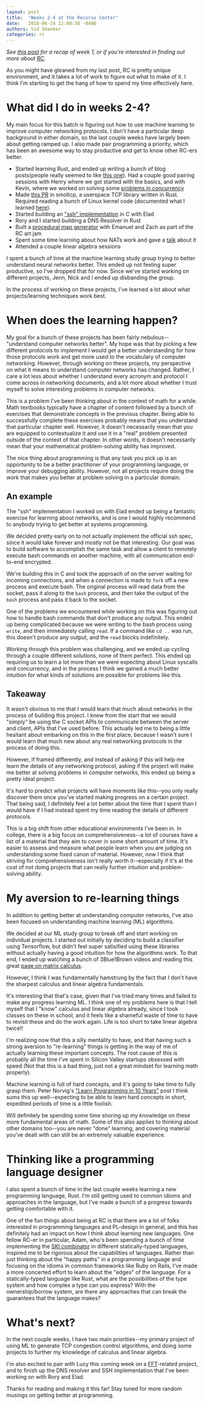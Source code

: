 ```yaml
---
layout: post
title:  "Weeks 2-4 at the Recurse Center"
date:   2018-06-14 12:00:38 -0400
authors: Sid Shanker
categories: rc
---
```


_See [this post](/rc/2018/05/29/rc-week-1.html) for a recap of week 1,
or if you're interested in finding out more about [RC](https://recurse.com)._

As you might have gleaned from my last post, RC is pretty unique
environment, and it takes a lot of work to figure out what to make of it.
I think I'm starting to get the hang of how to spend my time effectively here.

# What did I do in weeks 2-4?

My main focus for this batch is figuring out how to use machine
learning to improve computer networking protocols. I don't have
a particular deep background in either domain, so the last couple
weeks have largely been about getting ramped up. I also made pair programming a priority,
which has been an awesome way to stay productive and get to know
other RC-ers better.

* Started learning Rust, and ended up writing a bunch of blog posts(people really seemed to like [this one](http://www.squidarth.com/rc/rust/concurrency/2018/06/09/rust-threads-detach.html)). Had a couple good pairing sessions with Henry where
we got started with the basics, and with Kevin, where we worked on solving some [problems in concurrency](https://github.com/data-pup/dining-philosophers)
* Made [this PR](https://github.com/m-labs/smoltcp/pull/234) in smoltcp, a userspace TCP library written in Rust. Required
reading a bunch of Linux kernel code (documented what I learned [here](https://github.com/m-labs/smoltcp/issues/83#issuecomment-396406078)).
* Started building an ["ssh" implementation](https://github.com/squidarth/LSSH) in C with Elad
* Rory and I started building a DNS Resolver in Rust
* Built a [procedural map generator](https://github.com/egeromin/FakeMaps) with Emanuel and Zach as part of the RC art jam
* Spent some time learning about how NATs work and gave a [talk](https://slides.com/sidshanker/deck#/) about it
* Attended a couple linear algebra sessions  

I spent a bunch of time at the machine learning study group trying
to better understand neural networks better. This
ended up not feeling super productive, so I've dropped that for now.
Since we've started working on different projects, Jenn, Nick and I
ended up disbanding the group.

In the process of working on these projects, I've learned
a lot about what projects/learning techniques work best.  

# When does the learning happen?

My goal for a bunch of these projects has been fairly
nebulous--"understand computer networks better". My hope
was that by picking a few different protocols to implement
I would get a better understanding for how those protocols
work and get more used to the vocabulary of computer
networking. However, through working on these projects,
my perspective on what it means to understand computer
networks has changed. Rather, I care a lot less about whether
I understand every acronym and protocol I come across in networking documents,
and a lot more about whether I trust myself to solve interesting
problems in computer networks.

This is a problem I've been thinking about in the context of math
for a while. Math textbooks typically have a chapter of content
followed by a bunch of exercises that demonstrate concepts in
the previous chapter. Being able to successfully complete these
exercises probably means that you understand that particular chapter
well. However, it doesn't necessarily mean that you are equipped
to contextualize it and use it in a "real" problem presented outside
of the context of that chapter. In other words, it doesn't necessarily
mean that your mathematical problem-solving ability has improved.

The nice thing about programming is that any task you pick up
is an opportunity to be a better practitioner of your programming
language, or improve your debugging ability. However, not all
projects require doing the work that makes you better
at problem solving in a particular domain.

## An example

The "ssh" implementation I worked on with Elad ended up
being a fantastic exercise for learning about networks,
and is one I would highly recommend to anybody trying
to get better at systems programming.

We decided pretty early on to not actually implement the
official ssh spec, since it would take forever and mostly
not be that interesting. Our goal was to build software
to accomplish the same task and allow a client to remotely
execute bash commands on another machine, with all communication end-to-end
encrypted.

We're building this in C and took the approach of on the server
waiting for incoming connections, and when a connection is made
to `fork` off a new process and execute bash. The original
process will read data from the socket, pass it along to the `bash` process,
and then take the output of the `bash` process and pass it back to the socket.

One of the problems we encountered while working on this was figuring out
how to handle bash commands that don't produce any output. This ended up being complicated because we
were writing to the bash process using `write`, and then immediately calling
`read`. If a command like `cd ..` was run, this doesn't produce any output,
and the `read` blocks indefinitely.

Working through this problem was challenging, and we ended up cycling
through a couple different solutions, none of them perfect.
This ended up requiring us to learn a lot more than we were expecting about
Linux syscalls and concurrency, and in the process I think we gained a much
better intuition for what kinds of solutions are possible for problems
like this. 

## Takeaway

It wasn't obvious to me that I would learn that much about networks
in the process of building this project. I knew from the start
that we would "simply" be using the C socket APIs to communicate
between the server and client, APIs that I've used before. This
actually led me to being a little hesitant about embarking
on this in the first place, because I wasn't sure I would learn
that much new about any real networking protocols in the process
of doing this.

However, if framed differently, and instead of asking if this will
help me learn the details of any networking protocol, asking if
the project will make me better at solving problems in computer
networks, this ended up being a pretty ideal project.

It's hard to predict what projects will have moments like this--you
only really discover them once you've started making progress on a
certain project. That being said, I definitely feel a lot better about
the time that I spent than I would have if I had instead spent my time
reading the details of different protocols. 

This is a big shift from other educational environments I've been in.
In college, there is a big focus on comprehensiveness--a lot of courses
have a list of a material that they aim to cover in some short amount of time.
It's easier to assess and measure what people learn when you are
judging on understanding some fixed canon of material. However, now I think
that striving for comprehensiveness isn't really worth it--especially if
it's at the cost of not doing projects that can really further intuition and
problem-solving ability.

# My aversion to re-learning things

In addition to getting better at understanding computer networks,
I've also been focused on understanding machine learning (ML) algorithms.

We decided at our ML study group to break off and start working on
individual projects. I started out initially by deciding to build
a classifier using Tensorflow, but didn't feel super satisified
using these libraries without actually having a good intuition for
how the algorithms work. To that end,
I ended up watching a bunch of 3Blue1Brown videos and reading
this great [page on matrix calculus](http://explained.ai/matrix-calculus/index.html).

However, I think I was fundamentally hamstrung by the fact that
I don't have the sharpest calculus and linear algebra fundamentals.

It's interesting that that's case, given that I've tried many times
and failed to make any progress learning ML. I think one of my problems
here is that I tell myself that I "know" calculus and linear algebra
already, since I took classes on these in school, and it feels like
a shameful waste of time to have to revisit these and do the work again.
Life is too short to take linear algebra twice!!

I'm realizing now that this a silly mentality to have, and
that having such a strong aversion to "re-learning" things is
getting in the way of me of actually learning these important concepts.
The root cause of this is probably all the time I've spent in Silicon Valley
startups obsessed with speed (Not that this
is a bad thing, just not a great mindset for learning math properly).

Machine learning is full of hard concepts,
and it's going to take time to fully grasp them. Peter Norvig's ["Learn Programming in 10 Years"](http://norvig.com/21-days.html)
post I think sums this up well--expecting to be able to learn
hard concepts in short, expedited periods of time is a little
foolish.

Will definitely be spending some time shoring up my knowledge
on these more fundamental areas of math. Some of this also
applies to thinking about other domains too--you are never
"done" learning, and covering material you've dealt with
can still be an extremely valuable experience.

# Thinking like a programming language designer

I also spent a bunch of time in the last couple weeks
learning a new programming language, Rust. I'm still
getting used to common idioms and approaches in the language,
but I've made a bunch of a progress towards getting comfortable
with it.

One of the fun things about being at RC is that there are a lot
of folks interested in programming languages and PL-design in general,
and this has definitely had an impact on how I think about learning
new languages. One fellow RC-er in particular, Adam, who's been
spending a bunch of time implementing the [SKI combinator](https://en.wikipedia.org/wiki/SKI_combinator_calculus)
in different statically-typed languages, inspired me to be rigorous
about the capabilities of languages. Rather than just thinking about the
"happy paths" in a programming language and focusing on the idioms in common frameworks
like Ruby on Rails, I've made a more concerted effort to learn
about the "edges" of the language. For a statically-typed language like Rust,
what are the possibilities of the type system and how complex a type can you express?
With the ownership/borrow system, are there any approaches that can break
the guarantees that the language makes?

# What's next?

In the next couple weeks, I have two main priorities--my primary project of using ML to generate TCP congestion control algorithms,
and doing some projects to further my knowledge of calculus and linear algebra.

I'm also excited to pair with Lucy this coming week on a [FFT](https://en.wikipedia.org/wiki/Fast_Fourier_transform)-related project, and to finish up the DNS resolver and SSH implementation that I've been working on with Rory
and Elad.

Thanks for reading and making it this far! Stay tuned for more random musings on
getting better at programming.
